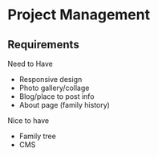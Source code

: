 # Project Management

## Requirements

Need to Have
* Responsive design
* Photo gallery/collage
* Blog/place to post info
* About page (family history)

Nice to have
* Family tree
* CMS

